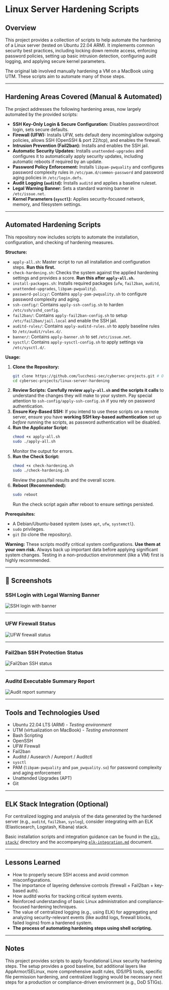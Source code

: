 # Linux Server Hardening Scripts

## Overview
This project provides a collection of scripts to help automate the hardening of a Linux server (tested on Ubuntu 22.04 ARM). It implements common security best practices, including locking down remote access, enforcing password policies, setting up basic intrusion detection, configuring audit logging, and applying secure kernel parameters.

The original lab involved manually hardening a VM on a MacBook using UTM. These scripts aim to automate many of those steps.

---

## Hardening Areas Covered (Manual & Automated)
The project addresses the following hardening areas, now largely automated by the provided scripts:

-   **SSH Key-Only Login & Secure Configuration:** Disables password/root login, sets secure defaults.
-   **Firewall (UFW):** Installs UFW, sets default deny incoming/allow outgoing policies, allows SSH (OpenSSH & port 22/tcp), and enables the firewall.
-   **Intrusion Prevention (Fail2ban):** Installs and enables the SSH jail.
-   **Automatic Security Updates:** Installs `unattended-upgrades` and configures it to automatically apply security updates, including automatic reboots if required by an update.
-   **Password Policy Enforcement:** Installs `libpam-pwquality` and configures password complexity rules in `/etc/pam.d/common-password` and password aging policies in `/etc/login.defs`.
-   **Audit Logging (`auditd`):** Installs `auditd` and applies a baseline ruleset.
-   **Legal Warning Banner:** Sets a standard warning banner in `/etc/issue.net`.
-   **Kernel Parameters (`sysctl`):** Applies security-focused network, memory, and filesystem settings.

---

## Automated Hardening Scripts

This repository now includes scripts to automate the installation, configuration, and checking of hardening measures.

**Structure:**

*   `apply-all.sh`: Master script to run all installation and configuration steps. **Run this first.**
*   `check-hardening.sh`: Checks the system against the applied hardening settings and provides a score. **Run this after `apply-all.sh`.**
*   `install-packages.sh`: Installs required packages (`ufw`, `fail2ban`, `auditd`, `unattended-upgrades`, `libpam-pwquality`).
*   `password-policy/`: Contains `apply-pam-pwquality.sh` to configure password complexity and aging.
*   `ssh-config/`: Contains `apply-ssh-config.sh` to harden `/etc/ssh/sshd_config`.
*   `fail2ban/`: Contains `apply-fail2ban-config.sh` to setup `/etc/fail2ban/jail.local` and enable the SSH jail.
*   `auditd-rules/`: Contains `apply-auditd-rules.sh` to apply baseline rules to `/etc/audit/rules.d/`.
*   `banner/`: Contains `apply-banner.sh` to set `/etc/issue.net`.
*   `sysctl/`: Contains `apply-sysctl-config.sh` to apply settings via `/etc/sysctl.d/`.

**Usage:**

1.  **Clone the Repository:**
    ```bash
    git clone https://github.com/lucchesi-sec/cybersec-projects.git # Or your fork/clone URL
    cd cybersec-projects/linux-server-hardening
    ```
2.  **Review Scripts:** **Carefully review `apply-all.sh` and the scripts it calls** to understand the changes they will make to your system. Pay special attention to `ssh-config/apply-ssh-config.sh` if you rely on password authentication.
3.  **Ensure Key-Based SSH:** If you intend to use these scripts on a remote server, ensure you have **working SSH key-based authentication** set up *before* running the scripts, as password authentication will be disabled.
4.  **Run the Applicator Script:**
    ```bash
    chmod +x apply-all.sh
    sudo ./apply-all.sh
    ```
    Monitor the output for errors.
5.  **Run the Check Script:**
    ```bash
    chmod +x check-hardening.sh
    sudo ./check-hardening.sh
    ```
    Review the pass/fail results and the overall score.
6.  **Reboot (Recommended):**
    ```bash
    sudo reboot
    ```
    Run the check script again after reboot to ensure settings persisted.

**Prerequisites:**

*   A Debian/Ubuntu-based system (uses `apt`, `ufw`, `systemctl`).
*   `sudo` privileges.
*   `git` (to clone the repository).

**Warning:** These scripts modify critical system configurations. **Use them at your own risk.** Always back up important data before applying significant system changes. Testing in a non-production environment (like a VM) first is highly recommended.

---

## 📸 Screenshots

### SSH Login with Legal Warning Banner
![SSH login with banner](screenshots/ssh-login-banner.png)

---

### UFW Firewall Status
![UFW firewall status](screenshots/ufw-status.png)

---

### Fail2ban SSH Protection Status
![Fail2ban SSH status](screenshots/fail2ban-status.png)

---

### Auditd Executable Summary Report
![Audit report summary](screenshots/auditd-exec-summary.png)

---

## Tools and Technologies Used
- Ubuntu 22.04 LTS (ARM) - *Testing environment*
- UTM (virtualization on MacBook) - *Testing environment*
- Bash Scripting
- OpenSSH
- UFW Firewall
- Fail2ban
- Auditd / Ausearch / Aureport / Auditctl
- `sysctl`
- PAM (`libpam-pwquality` and `pam_pwquality.so`) for password complexity and aging enforcement
- Unattended Upgrades (APT)
- Git

---

## ELK Stack Integration (Optional)

For centralized logging and analysis of the data generated by the hardened server (e.g., `auditd`, `fail2ban`, `syslog`), consider integrating with an ELK (Elasticsearch, Logstash, Kibana) stack.

Basic installation scripts and integration guidance can be found in the [`elk-stack/`](./elk-stack/) directory and the accompanying [`elk-integration.md`](./elk-stack/elk-integration.md) document.

---

## Lessons Learned
- How to properly secure SSH access and avoid common misconfigurations.
- The importance of layering defensive controls (firewall + Fail2ban + key-based auth).
- How auditd works for tracking critical system events.
- Reinforced understanding of basic Linux administration and compliance-focused hardening techniques.
- The value of centralized logging (e.g., using ELK) for aggregating and analyzing security-relevant events (like auditd logs, firewall blocks, failed logins) from a hardened system.
- **The process of automating hardening steps using shell scripting.**

---

## Notes
This project provides scripts to apply foundational Linux security hardening steps. The setup provides a good baseline, but additional layers like AppArmor/SELinux, more comprehensive audit rules, IDS/IPS tools, specific file permission hardening, and centralized logging would be necessary next steps for a production or compliance-driven environment (e.g., DoD STIGs).
